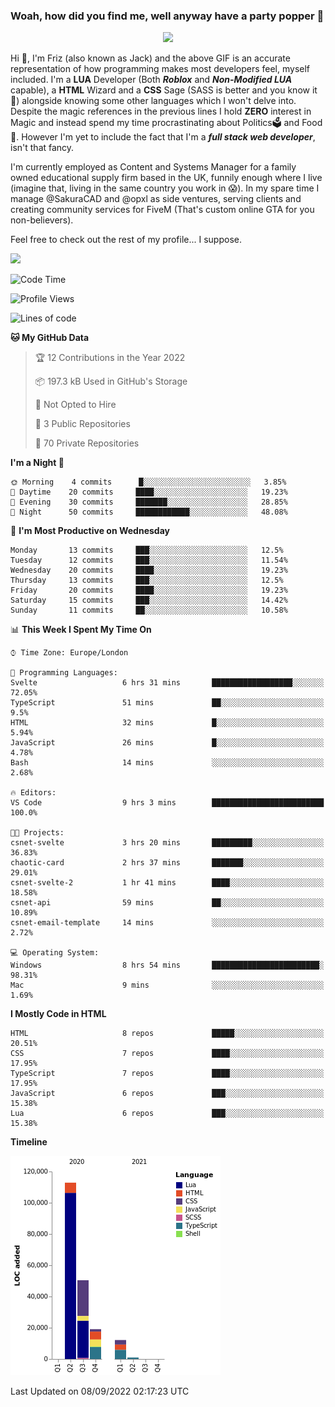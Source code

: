 ### Woah, how did you find me, well anyway have a party popper 🎉

<p align="center">
  <img  src="https://66.media.tumblr.com/d2766024a15e8c140bf20f314664eed2/d1615166bf58615c-d8/s400x600/aabc473a64edc43599d5345fd1e9e792d66ecc48.gifv">
</p>

Hi :wave:, I'm Friz (also known as Jack) and the above GIF is an accurate representation of how programming makes most developers feel, myself included. I'm a **LUA** Developer (Both ***Roblox*** and ***Non-Modified LUA*** capable), a **HTML** Wizard and a **CSS** Sage (SASS is better and you know it :pray:) alongside knowing some other languages which I won't delve into. Despite the magic references in the previous lines I hold **ZERO** interest in Magic and instead spend my time procrastinating about Politics🗳️ and Food🍔. However I'm yet to include the fact that I'm a ***full stack web developer***, isn't that fancy.

I'm currently employed as Content and Systems Manager for a family owned educational supply firm based in the UK, funnily enough where I live (imagine that, living in the same country you work in 😱). In my spare time I manage @SakuraCAD and @opxl as side ventures, serving clients and creating community services for FiveM (That's custom online GTA for you non-believers).

Feel free to check out the rest of my profile... I suppose.

<a href="https://github.com/anuraghazra/github-readme-stats">
  <img  src="https://github-readme-stats.vercel.app/api?username=JackOPXL&count_private=true&show_icons=true&theme=tokyonight" />
</a>



<!--START_SECTION:waka-->
![Code Time](http://img.shields.io/badge/Code%20Time-562%20hrs%2044%20mins-blue)

![Profile Views](http://img.shields.io/badge/Profile%20Views-0-blue)

![Lines of code](https://img.shields.io/badge/From%20Hello%20World%20I%27ve%20Written-199%20Thousand%20lines%20of%20code-blue)

**🐱 My GitHub Data** 

> 🏆 12 Contributions in the Year 2022
 > 
> 📦 197.3 kB Used in GitHub's Storage 
 > 
> 🚫 Not Opted to Hire
 > 
> 📜 3 Public Repositories 
 > 
> 🔑 70 Private Repositories  
 > 
**I'm a Night 🦉** 

```text
🌞 Morning    4 commits      █░░░░░░░░░░░░░░░░░░░░░░░░   3.85% 
🌆 Daytime    20 commits     ████░░░░░░░░░░░░░░░░░░░░░   19.23% 
🌃 Evening    30 commits     ███████░░░░░░░░░░░░░░░░░░   28.85% 
🌙 Night      50 commits     ████████████░░░░░░░░░░░░░   48.08%

```
📅 **I'm Most Productive on Wednesday** 

```text
Monday       13 commits     ███░░░░░░░░░░░░░░░░░░░░░░   12.5% 
Tuesday      12 commits     ███░░░░░░░░░░░░░░░░░░░░░░   11.54% 
Wednesday    20 commits     ████░░░░░░░░░░░░░░░░░░░░░   19.23% 
Thursday     13 commits     ███░░░░░░░░░░░░░░░░░░░░░░   12.5% 
Friday       20 commits     ████░░░░░░░░░░░░░░░░░░░░░   19.23% 
Saturday     15 commits     ███░░░░░░░░░░░░░░░░░░░░░░   14.42% 
Sunday       11 commits     ██░░░░░░░░░░░░░░░░░░░░░░░   10.58%

```


📊 **This Week I Spent My Time On** 

```text
⌚︎ Time Zone: Europe/London

💬 Programming Languages: 
Svelte                   6 hrs 31 mins       ██████████████████░░░░░░░   72.05% 
TypeScript               51 mins             ██░░░░░░░░░░░░░░░░░░░░░░░   9.5% 
HTML                     32 mins             █░░░░░░░░░░░░░░░░░░░░░░░░   5.94% 
JavaScript               26 mins             █░░░░░░░░░░░░░░░░░░░░░░░░   4.78% 
Bash                     14 mins             ░░░░░░░░░░░░░░░░░░░░░░░░░   2.68%

🔥 Editors: 
VS Code                  9 hrs 3 mins        █████████████████████████   100.0%

🐱‍💻 Projects: 
csnet-svelte             3 hrs 20 mins       █████████░░░░░░░░░░░░░░░░   36.83% 
chaotic-card             2 hrs 37 mins       ███████░░░░░░░░░░░░░░░░░░   29.01% 
csnet-svelte-2           1 hr 41 mins        ████░░░░░░░░░░░░░░░░░░░░░   18.58% 
csnet-api                59 mins             ██░░░░░░░░░░░░░░░░░░░░░░░   10.89% 
csnet-email-template     14 mins             ░░░░░░░░░░░░░░░░░░░░░░░░░   2.72%

💻 Operating System: 
Windows                  8 hrs 54 mins       ████████████████████████░   98.31% 
Mac                      9 mins              ░░░░░░░░░░░░░░░░░░░░░░░░░   1.69%

```

**I Mostly Code in HTML** 

```text
HTML                     8 repos             █████░░░░░░░░░░░░░░░░░░░░   20.51% 
CSS                      7 repos             ████░░░░░░░░░░░░░░░░░░░░░   17.95% 
TypeScript               7 repos             ████░░░░░░░░░░░░░░░░░░░░░   17.95% 
JavaScript               6 repos             ███░░░░░░░░░░░░░░░░░░░░░░   15.38% 
Lua                      6 repos             ███░░░░░░░░░░░░░░░░░░░░░░   15.38%

```


**Timeline**

![Chart not found](https://raw.githubusercontent.com/JackOPXL/JackOPXL/master/charts/bar_graph.png) 


 Last Updated on 08/09/2022 02:17:23 UTC
<!--END_SECTION:waka-->

